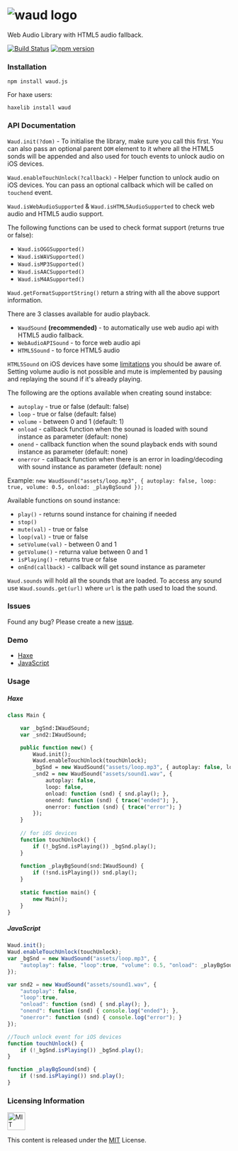 # ![waud logo](https://raw.githubusercontent.com/adireddy/waud/master/logo.png)
Web Audio Library with HTML5 audio fallback.

[![Build Status](https://travis-ci.org/adireddy/waud.svg?branch=master)](https://travis-ci.org/adireddy/waud) [![npm version](https://badge.fury.io/js/waud.js.svg)](https://badge.fury.io/js/waud.js)

### Installation ###

`npm install waud.js`

For haxe users:

`haxelib install waud`

### API Documentation ###

`Waud.init(?dom)` - To initialise the library, make sure you call this first. You can also pass an optional parent `DOM` element to it where all the HTML5 sonds will be appended and also used for touch events to unlock audio on iOS devices.

`Waud.enableTouchUnlock(?callback)` - Helper function to unlock audio on iOS devices. You can pass an optional callback which will be called on `touchend` event.

`Waud.isWebAudioSupported` & `Waud.isHTML5AudioSupported` to check web audio and HTML5 audio support.

The following functions can be used to check format support (returns true or false):

- `Waud.isOGGSupported()`
- `Waud.isWAVSupported()`
- `Waud.isMP3Supported()`
- `Waud.isAACSupported()`
- `Waud.isM4ASupported()`

`Waud.getFormatSupportString()` return a string with all the above support information.

There are 3 classes available for audio playback.

- `WaudSound` **(recommended)** - to automatically use web audio api with HTML5 audio fallback.
- `WebAudioAPISound` - to force web audio api
- `HTML5Sound` - to force HTML5 audio

`HTML5Sound` on iOS devices have some [limitations](https://developer.apple.com/library/safari/documentation/AudioVideo/Conceptual/Using_HTML5_Audio_Video/Device-SpecificConsiderations/Device-SpecificConsiderations.html) you should be aware of. Setting volume audio is not possible and mute is implemented by pausing and replaying the sound if it's already playing.

The following are the options available when creating sound instabce:

- `autoplay` - true or false (default: false)
- `loop` - true or false (default: false)
- `volume` - between 0 and 1 (default: 1)
- `onload` - callback function when the sounad is loaded with sound instance as parameter (default: none)
- `onend` - callback function when the sound playback ends with sound instance as parameter (default: none)
- `onerror` - callback function when there is an error in loading/decoding with sound instance as parameter (default: none)

Example: `new WaudSound("assets/loop.mp3", { autoplay: false, loop: true, volume: 0.5, onload: _playBgSound });`

Available functions on sound instance:

- `play()` - returns sound instance for chaining if needed
- `stop()`
- `mute(val)` - true or false
- `loop(val)` - true or false
- `setVolume(val)` - between 0 and 1
- `getVolume()` - returna value between 0 and 1
- `isPlaying()` - returns true or false
- `onEnd(callback)` - callback will get sound instance as parameter

`Waud.sounds` will hold all the sounds that are loaded. To access any sound use `Waud.sounds.get(url)` where `url` is the path used to load the sound.

### Issues ###

Found any bug? Please create a new [issue](https://github.com/adireddy/waud/issues/new).

### Demo ###

- [Haxe](http://adireddy.github.io/demos/waud/)
- [JavaScript](http://adireddy.github.io/demos/waud/js.html)

### Usage ###

##### Haxe #####

```haxe
class Main {

	var _bgSnd:IWaudSound;
	var _snd2:IWaudSound;

	public function new() {
		Waud.init();
		Waud.enableTouchUnlock(touchUnlock);
		_bgSnd = new WaudSound("assets/loop.mp3", { autoplay: false, loop: true, volume: 0.5, onload: _playBgSound });
		_snd2 = new WaudSound("assets/sound1.wav", {
            autoplay: false,
			loop: false,
			onload: function (snd) { snd.play(); },
			onend: function (snd) { trace("ended"); },
			onerror: function (snd) { trace("error"); }
		});
	}
	
	// for iOS devices
	function touchUnlock() {
		if (!_bgSnd.isPlaying()) _bgSnd.play();
	}
	
	function _playBgSound(snd:IWaudSound) {
		if (!snd.isPlaying()) snd.play();
	}
	
	static function main() {
		new Main();
	}
}
```

##### JavaScript #####

```js
Waud.init();
Waud.enableTouchUnlock(touchUnlock);
var _bgSnd = new WaudSound("assets/loop.mp3", {
	"autoplay": false, "loop":true, "volume": 0.5, "onload": _playBgSound
});

var snd2 = new WaudSound("assets/sound1.wav", {
	"autoplay": false,
	"loop":true,
	"onload": function (snd) { snd.play(); },
	"onend": function (snd) { console.log("ended"); },
	"onerror": function (snd) { console.log("error"); }
});

//Touch unlock event for iOS devices
function touchUnlock() {
	if (!_bgSnd.isPlaying()) _bgSnd.play();
}

function _playBgSound(snd) {
	if (!snd.isPlaying()) snd.play();
}
```

### Licensing Information ###

<a rel="license" href="http://opensource.org/licenses/MIT">
<img alt="MIT license" height="40" src="http://upload.wikimedia.org/wikipedia/commons/c/c3/License_icon-mit.svg" /></a>

This content is released under the [MIT](http://opensource.org/licenses/MIT) License.
